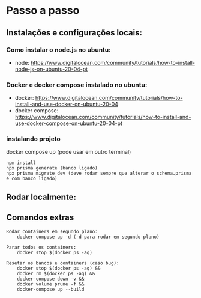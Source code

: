 # Passo a passo

## Instalações e configurações locais:

### Como instalar o node.js no ubuntu:

- node: https://www.digitalocean.com/community/tutorials/how-to-install-node-js-on-ubuntu-20-04-pt

### Docker e docker compose instalado no ubuntu:

- docker: https://www.digitalocean.com/community/tutorials/how-to-install-and-use-docker-on-ubuntu-20-04
- docker compose: https://www.digitalocean.com/community/tutorials/how-to-install-and-use-docker-compose-on-ubuntu-20-04-pt

### instalando projeto

docker compose up (pode usar em outro terminal)

```
npm install
npx prisma generate (banco ligado)
npx prisma migrate dev (deve rodar sempre que alterar o schema.prisma e com banco ligado)
```

## Rodar localmente:

## Comandos extras

    Rodar containers em segundo plano:
        docker compose up -d (-d para rodar em segundo plano)

    Parar todos os containers:
        docker stop $(docker ps -aq)

    Resetar os bancos e containers (caso bug):
        docker stop $(docker ps -aq) &&
        docker rm $(docker ps -aq) &&
        docker-compose down -v &&
        docker volume prune -f &&
        docker-compose up --build
